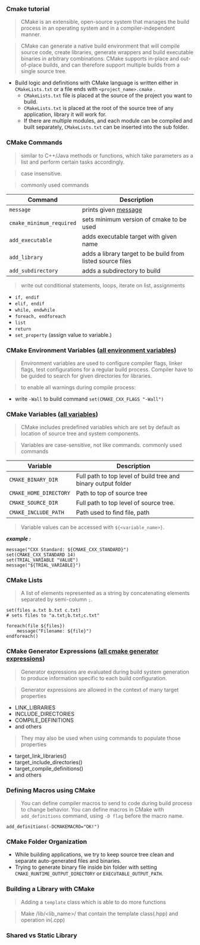 ### Cmake tutorial
> CMake is an extensible, open-source system that manages the build process in an operating system and in a compiler-independent manner.

> CMake can generate a native build environment that will compile source code, create libraries, generate wrappers and build executable binaries in arbitrary combinations. CMake supports in-place and out-of-place builds, and can therefore support multiple builds from a single source tree.


- Build logic and definitions with CMake language is written either in `CMakeLists.txt` or a file ends with `<project_name>.cmake` .
  - `CMakeLists.txt` file is placed at the source of the project you want to build.
  - `CMakeLists.txt` is placed at the root of the source tree of any application, library it will work for. 
  - If there are multiple modules, and each module can be compiled and built separately, `CMakeLists.txt` can be inserted into the sub folder.

###  CMake Commands
> similar to C++/Java methods or functions, which take parameters as a list and perform certain tasks accordingly.

> case insensitive.

> commonly used commands

| Command                  | Description                                                 |
|--------------------------|-------------------------------------------------------------|
| `message`                | prints given [message](https://cmake.org/cmake/help/v3.0/command/message.html)                                       |
| `cmake_minimum_required` | sets minimum version of cmake to be used                    |
| `add_executable`         | adds executable target with given name                      |
| `add_library`            | adds a library target to be build from listed source files  |
| `add_subdirectory`       | adds a subdirectory to build                                |



>write out conditional statements, loops, iterate on list, assignments
- `if, endif`
- `elif, endif`
- `while, endwhile`
- `foreach, endforeach`
- `list`
- `return`
- `set_property` (assign value to variable.)

### CMake Environment Variables ([all environment variables](https://cmake.org/cmake/help/latest/manual/cmake-env-variables.7.html))
> Environment variables are used to configure compiler flags, linker flags, test configurations for a regular build process. Compiler have to be guided to search for given directories for libraries.

> to enable all warnings during compile process:
- write `-Wall` to build command ```set(CMAKE_CXX_FLAGS "-Wall")```

### CMake Variables ([all variables](https://cmake.org/cmake/help/v3.0/manual/cmake-variables.7.html#manual:cmake-variables(7)))
> CMake includes predefined variables which are set by default as location of source tree and system components.

> Variables are case-sensitive, not like commands. 
> commonly used commands

|Variable               | Description                                                   |
|-----------------------|---------------------------------------------------------------|
|`CMAKE_BINARY_DIR`     | Full path to top level of build tree and binary output folder |
|`CMAKE_HOME_DIRECTORY` | Path to top of source tree                                    |
|`CMAKE_SOURCE_DIR`     | Full path to top level of source tree.                        |
|`CMAKE_INCLUDE_PATH`   | Path used to find file, path                                  |

>Variable values can be accessed with `${<variable_name>}`.

___example :___
```
message("CXX Standard: ${CMAKE_CXX_STANDARD}")
set(CMAKE_CXX_STANDARD 14)
set(TRIAL_VARIABLE "VALUE")
message("${TRIAL_VARIABLE}")
```

### CMake Lists
>A list of elements represented as a string by concatenating elements separated by semi-column `;`.

```
set(files a.txt b.txt c.txt)
# sets files to "a.txt;b.txt;c.txt"

foreach(file ${files})
    message("Filename: ${file}")
endforeach()

```

### CMake Generator Expressions ([all cmake generator expressions](https://cmake.org/cmake/help/v3.3/manual/cmake-generator-expressions.7.html))
>Generator expressions are evaluated during build system generation to produce information specific to each build configuration.

>Generator expressions are allowed in the context of many target properties
- LINK_LIBRARIES
- INCLUDE_DIRECTORIES
- COMPILE_DEFINITIONS 
- and others

>They may also be used when using commands to populate those properties
- target_link_libraries()
- target_include_directories()
- target_compile_definitions() 
- and others
  
### Defining Macros using CMake
> You can define compiler macros to send to code during build process to change behavior.
> You can define macros in CMake with `add_definitions` command, using `-D flag` before the macro name.
```
add_definitions(-DCMAKEMACRO="OK!")
```
### CMake Folder Organization
- While building applications, we try to keep source tree clean and separate auto-generated files and binaries.
- Trying to generate binary file inside bin folder with setting `CMAKE_RUNTIME_OUTPUT_DIRECTORY` or `EXECUTABLE_OUTPUT_PATH`. 

### Building a Library with CMake
>Adding a `template` class which is able to do more functions

>Make /lib/<lib_name>/ that contain the template class(.hpp) and operation in(.cpp)

### Shared vs Static Library